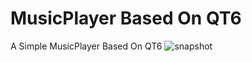 # MusicPlayer Based On QT6
 A Simple MusicPlayer Based On QT6
![snapshot](https://user-images.githubusercontent.com/22540667/153583925-c19b139d-92a6-43df-92d4-91561d1f776f.png)
